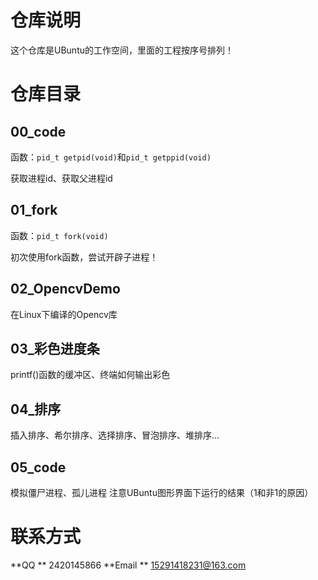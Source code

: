 # 仓库说明

这个仓库是UBuntu的工作空间，里面的工程按序号排列！

# 仓库目录
## 00_code
函数：`pid_t getpid(void)`和`pid_t getppid(void)`

获取进程id、获取父进程id
## 01_fork

函数：`pid_t fork(void)` 


初次使用fork函数，尝试开辟子进程！
## 02_OpencvDemo
在Linux下编译的Opencv库

## 03_彩色进度条
printf()函数的缓冲区、终端如何输出彩色

## 04_排序
插入排序、希尔排序、选择排序、冒泡排序、堆排序...

## 05_code
模拟僵尸进程、孤儿进程
注意UBuntu图形界面下运行的结果（1和非1的原因）



# 联系方式
**QQ ** 2420145866
**Email ** 15291418231@163.com
